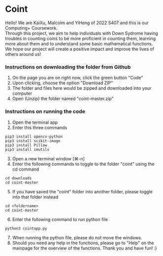 # Coint
Hello! We are KaiXu, Malcolm and YiHeng of 2022 S407 and this is our Computing+ Coursework.  
Through this project, we aim to help individuals with Down Sydrome having troubles in counting coins to be more proficient in counting them, learning more about them and to understand some basic mathematical functions.
We hope our project will create a positive impact and improve the lives of others around us!

### Instructions on downloading the folder from Github
1. On the page you are on right now, click the green button "Code"
2. Upon clicking, choose the option "Download ZIP"
3. The folder and files here would be zipped and downloaded into your computer
4. Open (Unzip) the folder named "coint-master.zip"

### Instructions on running the code
1. Open the terminal app
2. Enter this three commands  
```
pip3 install opencv-python  
pip3 install scikit-image  
pip3 install Pillow
pip3 install imutils  
```
3. Open a new terminal window [⌘-n]
4. Enter the following commands to toggle to the folder "coint" using the cd command
```
cd downloads
cd coint-master
```
5. If you have saved the "coint" folder into another folder, please toggle into that folder instead
```
cd <foldername>
cd coint-master
```
6. Enter the following command to run python file 
```
python3 cointapp.py
```
7. When running the python file, please do not move the windows.
8. Should you need any help in the functions, please go to "Help" on the mainpage for the overview of the functions. Thank you and have fun! :)